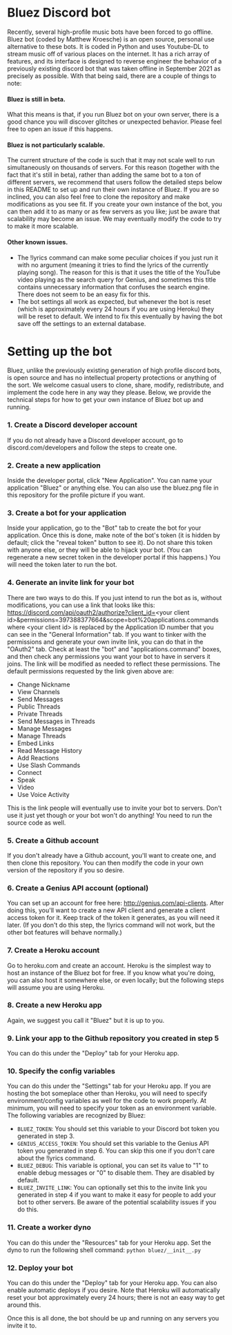 # Bluez Discord bot

Recently, several high-profile music bots have been forced to go offline. Bluez bot (coded by Matthew Kroesche) is an open source, personal use alternative 
to these bots. It is coded in Python and uses Youtube-DL to stream music off of various places on the internet. It has a rich array of features, and its 
interface is designed to reverse engineer the behavior of a previously existing discord bot that was taken offline in September 2021 as precisely as possible.
With that being said, there are a couple of things to note:

#### Bluez is still in beta.
What this means is that, if you run Bluez bot on your own server, there is a good chance you will discover glitches or unexpected behavior. Please feel free
to open an issue if this happens.

#### Bluez is not particularly scalable.
The current structure of the code is such that it may not scale well to run simultaneously on thousands of servers. For this reason (together with
the fact that it's still in beta), rather than adding the same bot to a ton of different servers, we recommend that users follow the detailed steps 
below in this README to set up and run their own instance of Bluez. If you are so inclined, you can also feel free to clone the repository and 
make modifications as you see fit. If you create your own instance of the bot, you can then add it to as many or as few servers as you like; 
just be aware that scalability may become an issue. We may eventually modify the code to try to make it more scalable.

#### Other known issues.
  - The !lyrics command can make some peculiar choices if you just run it with no argument (meaning it tries to find the lyrics of the currently playing song).
The reason for this is that it uses the title of the YouTube video playing as the search query for Genius, and sometimes this title contains unnecessary
information that confuses the search engine. There does not seem to be an easy fix for this.
  - The bot settings all work as expected, but whenever the bot is reset (which is approximately every 24 hours if you are using Heroku) they will be reset to
default. We intend to fix this eventually by having the bot save off the settings to an external database.

# Setting up the bot

Bluez, unlike the previously existing generation of high profile discord bots, is open source and has no intellectual property protections or anything
of the sort. We welcome casual users to clone, share, modify, redistribute, and implement the code here in any way they please. Below, we provide the
technical steps for how to get your own instance of Bluez bot up and running.

### 1. Create a Discord developer account
If you do not already have a Discord developer account, go to discord.com/developers and follow the steps to create one.

### 2. Create a new application
Inside the developer portal, click "New Application". You can name your application "Bluez" or anything else. You can also use the bluez.png file in this
repository for the profile picture if you want.

### 3. Create a bot for your application
Inside your application, go to the "Bot" tab to create the bot for your application. Once this is done, make note of the bot's token (it is hidden by
default; click the "reveal token" button to see it). Do not share this token with anyone else, or they will be able to hijack your bot. (You can regenerate
a new secret token in the developer portal if this happens.) You will need the token later to run the bot.

### 4. Generate an invite link for your bot
There are two ways to do this. If you just intend to run the bot as is, without modifications, you can use a link that looks like this:
https://discord.com/api/oauth2/authorize?client_id=<your client id\>&permissions=397388377664&scope=bot%20applications.commands
where \<your client id\> is replaced by the Application ID number that you can see in the "General Information" tab. If you want to tinker with the
permissions and generate your own invite link, you can do that in the "OAuth2" tab. Check at least the "bot" and "applications.command" boxes, and
then check any permissions you want your bot to have in servers it joins. The link will be modified as needed to reflect these permissions. The
default permissions requested by the link given above are:
  - Change Nickname
  - View Channels
  - Send Messages
  - Public Threads
  - Private Threads
  - Send Messages in Threads
  - Manage Messages
  - Manage Threads
  - Embed Links
  - Read Message History
  - Add Reactions
  - Use Slash Commands
  - Connect
  - Speak
  - Video
  - Use Voice Activity

This is the link people will eventually use to invite your bot to servers. Don't use it just yet though or your bot won't do anything! You need to run the source
code as well.
  
### 5. Create a Github account
If you don't already have a Github account, you'll want to create one, and then clone this repository. You can then modify the code in your own version
of the repository if you so desire.
  
### 6. Create a Genius API account (optional)
You can set up an account for free here: http://genius.com/api-clients. After doing this, you'll want to create a new API client and generate a client access 
token for it. Keep track of the token it generates, as you will need it later. (If you don't do this step, the !lyrics command will not work, but the
other bot features will behave normally.)
  
### 7. Create a Heroku account
Go to heroku.com and create an account. Heroku is the simplest way to host an instance of the Bluez bot for free. If you know what you're doing, you can also
host it somewhere else, or even locally; but the following steps will assume you are using Heroku.

### 8. Create a new Heroku app
Again, we suggest you call it "Bluez" but it is up to you. 

### 9. Link your app to the Github repository you created in step 5
You can do this under the "Deploy" tab for your Heroku app.

### 10. Specify the config variables
You can do this under the "Settings" tab for your Heroku app. If you are hosting the bot someplace other than Heroku, you will need to specify environment/config variables
as well for the code to work properly. At minimum, you will need to specify your token as an environment variable. The following variables are recognized
by Bluez:
  - `BLUEZ_TOKEN`:          You should set this variable to your Discord bot token you generated in step 3.
  - `GENIUS_ACCESS_TOKEN`:  You should set this variable to the Genius API token you generated in step 6. You can skip this one if you don't care about the !lyrics command.
  - `BLUEZ_DEBUG`:          This variable is optional, you can set its value to "1" to enable debug messages or "0" to disable them. They are disabled by default.
  - `BLUEZ_INVITE_LINK`:    You can optionally set this to the invite link you generated in step 4 if you want to make it easy for people to add your bot to other servers. Be aware of the potential scalability issues if you do this.

### 11. Create a worker dyno
You can do this under the "Resources" tab for your Heroku app. Set the dyno to run the following shell command: `python bluez/__init__.py`

### 12. Deploy your bot
You can do this under the "Deploy" tab for your Heroku app. You can also enable automatic deploys if you desire. Note that Heroku will automatically
reset your bot approximately every 24 hours; there is not an easy way to get around this.

Once this is all done, the bot should be up and running on any servers you invite it to.
